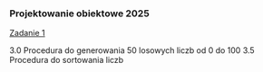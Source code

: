 ### Projektowanie obiektowe 2025

[Zadanie 1](https://github.com/Strus01/projektowanie-obiektowe-2025/commit/8cb84903a47c0cb278558e0cb2f0960e80a2815d)

3.0 Procedura do generowania 50 losowych liczb od 0 do 100
3.5 Procedura do sortowania liczb
